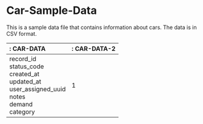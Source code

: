 # Car-Sample-Data

This is a sample data file that contains information about cars. The data is in CSV format.

 |: CAR-DATA |: CAR-DATA-2 | 
 |:---|:---|
 | record_id<br>status_code<br>created_at<br>updated_at<br>user_assigned_uuid<br>notes<br>demand<br>category | 1 |
